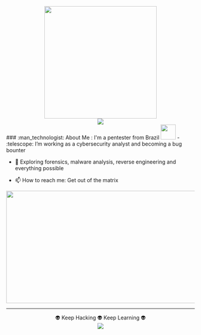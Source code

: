 <div id="header" align="center">
  <img src="https://i.giphy.com/media/v1.Y2lkPTc5MGI3NjExemdydGFjaWhlMDNuajF6bnR4aHF3NmQwZng2NWtra2V0YjAxYnBrdiZlcD12MV9pbnRlcm5hbF9naWZfYnlfaWQmY3Q9cw/gjrYDwbjnK8x36xZIO/giphy.gif" width="300"/>
</div>
<div id="badges" align="center">
</div>
<div align="center">
      <img src="https://komarev.com/ghpvc/?username=yuriandrad&style=flat-square&color=blue"/>
</div>
### :man_technologist: About Me :
I'm a pentester from Brazil <img src="https://media.giphy.com/media/WUlplcMpOCEmTGBtBW/giphy.gif" width="40">
- :telescope: I’m working as a cybersecurity analyst and becoming a bug bounter 

- :seedling: Exploring forensics, malware analysis, reverse engineering and everything possible

- :mailbox: How to reach me: Get out of the matrix
<div align="center">
  <img src="https://media.giphy.com/media/dWesBcTLavkZuG35MI/giphy.gif" width="600" height="300"/>
</div>

---

<div align="center">
👽 Keep Hacking 👽 Keep Learning 👽 
</div>
<div align="center">
  <img src="https://i.giphy.com/media/v1.Y2lkPTc5MGI3NjExZDVqb3ViZmhhc3N5aXZiNHRieGM2NXJ6cDE1OGV2amg5OHl3Z3oxaiZlcD12MV9pbnRlcm5hbF9naWZfYnlfaWQmY3Q9Zw/BoQiOO2AzHjUvLGRes/giphy.gif"/>
</div>
